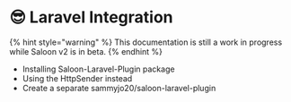 # 😎 Laravel Integration

{% hint style="warning" %}
This documentation is still a work in progress while Saloon v2 is in beta.
{% endhint %}

* Installing Saloon-Laravel-Plugin package
* Using the HttpSender instead&#x20;
* Create a separate sammyjo20/saloon-laravel-plugin
